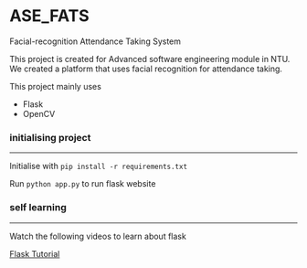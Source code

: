 # ASE_FATS
 Facial-recognition Attendance Taking System

 This project is created for Advanced software engineering module in NTU. We created a platform that uses facial recognition for attendance taking. 

 This project mainly uses 
 * Flask
 * OpenCV


### initialising project
------

Initialise with `pip install -r requirements.txt`

Run `python app.py` to run flask website


### self learning
------
Watch the following videos to learn about flask

[Flask Tutorial](https://www.youtube.com/watch?v=MwZwr5Tvyxo&list=PL-osiE80TeTs4UjLw5MM6OjgkjFeUxCYH&index=1)
